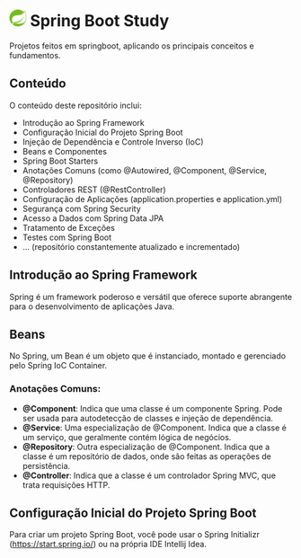 # <img src="https://raw.githubusercontent.com/devicons/devicon/master/icons/spring/spring-original.svg" width="30" alt="Spring Logo"> Spring Boot Study

Projetos feitos em springboot, aplicando os principais conceitos e fundamentos.
## Conteúdo

O conteúdo deste repositório inclui:

- Introdução ao Spring Framework
- Configuração Inicial do Projeto Spring Boot
- Injeção de Dependência e Controle Inverso (IoC)
- Beans e Componentes
- Spring Boot Starters
- Anotações Comuns (como @Autowired, @Component, @Service, @Repository)
- Controladores REST (@RestController)
- Configuração de Aplicações (application.properties e application.yml)
- Segurança com Spring Security
- Acesso a Dados com Spring Data JPA
- Tratamento de Exceções
- Testes com Spring Boot
- ... (repositório constantemente atualizado e incrementado)

## Introdução ao Spring Framework

Spring é um framework poderoso e versátil que oferece suporte abrangente para o desenvolvimento de aplicações Java.

## Beans 

No Spring, um Bean é um objeto que é instanciado, montado e gerenciado pelo Spring IoC Container.

### Anotações Comuns:

- **@Component**: Indica que uma classe é um componente Spring. Pode ser usada para autodetecção de classes e injeção de dependência.
- **@Service**: Uma especialização de @Component. Indica que a classe é um serviço, que geralmente contém lógica de negócios.
- **@Repository**: Outra especialização de @Component. Indica que a classe é um repositório de dados, onde são feitas as operações de persistência.
- **@Controller**: Indica que a classe é um controlador Spring MVC, que trata requisições HTTP.

## Configuração Inicial do Projeto Spring Boot

Para criar um projeto Spring Boot, você pode usar o Spring Initializr (https://start.spring.io/) ou na própria IDE Intellij Idea. 

